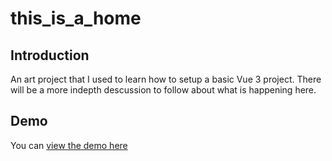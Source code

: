 # this_is_a_home

## Introduction

An art project that I used to learn how to setup a basic Vue 3 project. There will be a more indepth descussion to follow about what is happening here.

## Demo

You can <a href="https://sa-maker.github.io/this_is_a_home/index.html">view the demo here</a>
